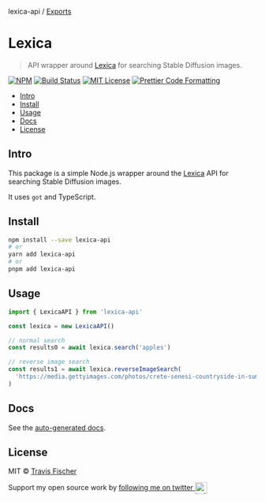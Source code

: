 lexica-api / [Exports](modules.md)

# Lexica <!-- omit in toc -->

> API wrapper around [Lexica](https://lexica.art) for searching Stable Diffusion images.

[![NPM](https://img.shields.io/npm/v/lexica-api.svg)](https://www.npmjs.com/package/lexica-api) [![Build Status](https://github.com/transitive-bullshit/lexica-api/actions/workflows/test.yml/badge.svg)](https://github.com/transitive-bullshit/lexica-api/actions/workflows/test.yml) [![MIT License](https://img.shields.io/badge/license-MIT-blue)](https://github.com/transitive-bullshit/lexica-api/blob/main/license) [![Prettier Code Formatting](https://img.shields.io/badge/code_style-prettier-brightgreen.svg)](https://prettier.io)

- [Intro](#intro)
- [Install](#install)
- [Usage](#usage)
- [Docs](#docs)
- [License](#license)

## Intro

This package is a simple Node.js wrapper around the [Lexica](https://lexica.art/docs) API for searching Stable Diffusion images.

It uses `got` and TypeScript.

## Install

```bash
npm install --save lexica-api
# or
yarn add lexica-api
# or
pnpm add lexica-api
```

## Usage

```ts
import { LexicaAPI } from 'lexica-api'

const lexica = new LexicaAPI()

// normal search
const results0 = await lexica.search('apples')

// reverse image search
const results1 = await lexica.reverseImageSearch(
  'https://media.gettyimages.com/photos/crete-senesi-countryside-in-summer-tuscany-italy-picture-id1411845730'
)
```

## Docs

See the [auto-generated docs](./docs/modules.md).

## License

MIT © [Travis Fischer](https://transitivebullsh.it)

Support my open source work by <a href="https://twitter.com/transitive_bs">following me on twitter <img src="https://storage.googleapis.com/saasify-assets/twitter-logo.svg" alt="twitter" height="24px" align="center"></a>

